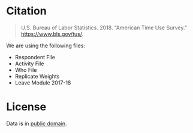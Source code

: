 # Citation

> U.S. Bureau of Labor Statistics. 2018. “American Time Use Survey.” https://www.bls.gov/tus/.

We are using the following files:
- Respondent File
- Activity File
- Who File
- Replicate Weights
- Leave Module 2017-18

# License

Data is in [public domain](https://www.bls.gov/bls/linksite.htm).